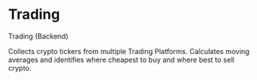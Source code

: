# Trading
Trading (Backend)

Collects crypto tickers from multiple Trading Platforms. Calculates moving averages and identifies where cheapest to buy and where best to sell crypto.
